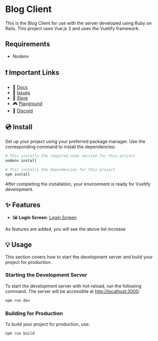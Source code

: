 # Blog Client

This is the Blog Client for use with the server developed using Ruby on Rails. This project uses Vue.js 3 and uses the Vuetify framework.

## Requirements
- Nodenv

## ❗️ Important Links

- 📄 [Docs](https://vuetifyjs.com/)
- 🚨 [Issues](https://issues.vuetifyjs.com/)
- 🏬 [Store](https://store.vuetifyjs.com/)
- 🎮 [Playground](https://play.vuetifyjs.com/)
- 💬 [Discord](https://community.vuetifyjs.com)

## 💿 Install

Set up your project using your preferred package manager. Use the corresponding command to install the dependencies:

```bash
# This installs the required node version for this project
nodenv install

# This installs the dependencies for this project
npm install
```

After completing the installation, your environment is ready for Vuetify development.

## ✨ Features

- 🖼️ **Login Screen**: [Login Screen](http://localhost:3000/login)

As features are added, you will see the above list increase

## 💡 Usage

This section covers how to start the development server and build your project for production.

### Starting the Development Server

To start the development server with hot-reload, run the following command. The server will be accessible at [http://localhost:3000](http://localhost:3000):

```bash
npm run dev
```

### Building for Production

To build your project for production, use:

```bash
npm run build
```
